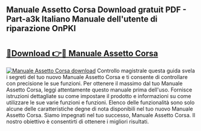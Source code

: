 ## Manuale Assetto Corsa Download gratuit PDF - Part-a3k Italiano Manuale dell'utente di riparazione OnPKI

# <h2><a href="http://dffui7w.blite.top/?on=Manuale+Assetto+Corsa">🔗Download 👉🔴 Manuale Assetto Corsa</a></h2>

[![Manuale Assetto Corsa download](https://i.imgur.com/lujVjoI.png)](http://dffui7w.blite.top/?on=Manuale+Assetto+Corsa)
Controllo magistrale questa guida svela i segreti del tuo nuovo Manuale Assetto Corsa e ti consente di controllare con precisione le sue funzioni. Per ottenere il massimo dal tuo Manuale Assetto Corsa, leggi attentamente questo manuale prima dell'uso. Fornisce istruzioni dettagliate su come impostare il prodotto e informazioni su come utilizzare le sue varie funzioni e funzioni. Elenco delle funzionalità sono solo alcune delle caratteristiche degne di nota disponibili nel tuo nuovo Manuale Assetto Corsa. Siamo impegnati nel tuo successo, Manuale Assetto Corsa. Il nostro obiettivo è consentirti di ottenere i migliori risultati.
